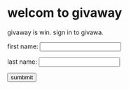 <!DOCTYPE html>
<html>
<head>

</head>
<body>

<h1>welcom to givaway</h1>
<p>givaway is win. sign in to givawa.</p>
<form>
  <label for="name">first name:</label>
  <input type="text" id="name" name="name">
  <div>
  
  <label for="name">last name:</label>
  <input type="text" id="name" name="name">
  
  

  <!-- Google reCAPTCHA widget -->
  <div class="g-recaptcha" data-sitekey="6Ld-dt8rAAAAANl2faPe7JMRj22Xxl8VUNF8orBK"></div>

  <button onclick="alert('ok so u hav to wat til satuday to se who won a gif in da givaway.')">sumbmit</button>

</form>

<!-- Load reCAPTCHA API -->
<script src="https://www.google.com/recaptcha/api.js" async defer></script>
</form>
</body>
</html>
